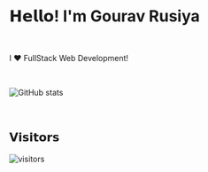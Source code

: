 # 𝗛𝗲𝗹𝗹𝗼! I'm Gourav Rusiya

<br>

I ❤️ FullStack Web Development!

<br>

![GitHub stats](https://github-readme-stats.vercel.app/api?username=GouravRusiya30&show_icons=true&hide_border=true)

<br>

## 𝗩𝗶𝘀𝗶𝘁𝗼𝗿𝘀

![visitors](https://visitor-badge.glitch.me/badge?page_id=GouravRusiya30.GouravRusiya30)
